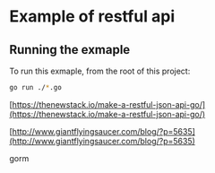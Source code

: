 # Example of restful api

## Running the exmaple

To run this exmaple, from the root of this project:

```sh
go run ./*.go
```
[https://thenewstack.io/make-a-restful-json-api-go/](https://thenewstack.io/make-a-restful-json-api-go/)

[http://www.giantflyingsaucer.com/blog/?p=5635](http://www.giantflyingsaucer.com/blog/?p=5635)

gorm
